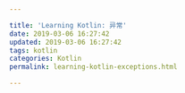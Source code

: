 ```yaml
---

title: 'Learning Kotlin: 异常'
date: 2019-03-06 16:27:42
updated: 2019-03-06 16:27:42
tags: kotlin
categories: Kotlin
permalink: learning-kotlin-exceptions.html

---
```

